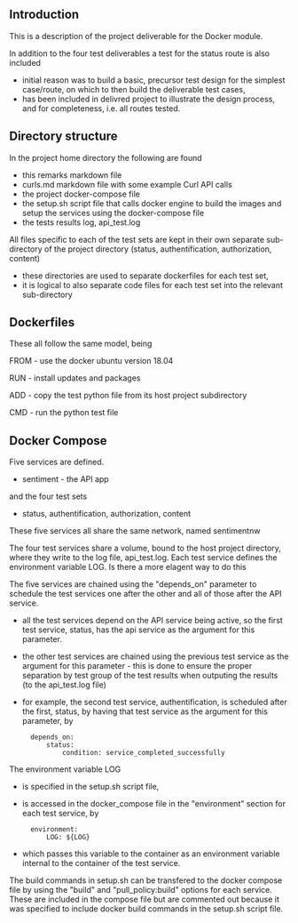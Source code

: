 ## Introduction

This is a description of the project deliverable for the Docker module.

In addition to the four test deliverables a test for the status route is also included
* initial reason was to build a basic, precursor test design for the simplest case/route, on which to then build the deliverable test cases, 
* has been included in delivred project to illustrate the design process, and for completeness, i.e. all routes tested.



## Directory structure

In the project home directory the following are found
* this remarks markdown file
* curls.md markdown file with some example Curl API calls
* the project docker-compose file
* the setup.sh script file that calls docker engine to build the images and setup the services using the docker-compose file
* the tests results log, api_test.log



All files specific to each of the test sets are kept in their own separate sub-directory of the project directory (status, authentification, authorization, content)
* these directories are used to separate dockerfiles for each test set,
* it is logical to also separate code files for each test set into the relevant sub-directory



## Dockerfiles

These all follow the same model, being

FROM - use the docker ubuntu version 18.04

RUN - install updates and packages

ADD - copy the test python file from its host project subdirectory

CMD - run the python test file



## Docker Compose


Five services are defined.
* sentiment - the API app

and the four test sets

* status, authentification, authorization, content

These five services all share the same network, named sentimentnw

The four test services share a volume, bound to the host project directory, where they write to the log file, api_test.log.
Each test service defines the environment variable LOG. Is there a more elagent way to do this

The five services are chained using the "depends_on" parameter to schedule the test services one after the other and all of those after the API service.
* all the test services depend on the API service being active, so the first test service, status, has the api service as the argument for this parameter.
* the other test services are chained using the previous test service as the argument for this parameter - this is done to ensure the proper separation by test group of the test results when outputing the results (to the api_test.log file)
* for example, the second test service, authentification, is scheduled after the first, status, by having that test service as the argument for this parameter, by

        depends_on:
            status:
                condition: service_completed_successfully
    

The environment variable LOG 
* is specified in the setup.sh script file,
* is accessed in the docker_compose file in the "environment" section for each test service, by

        environment:
            LOG: ${LOG}

* which passes this variable to the container as an environment variable internal to the container of the test service.


The build commands in setup.sh can be transfered to the docker compose file by using the "build" and "pull_policy:build" options for each service.
These are included in the compose file but are commented out because it was specified to include docker build commands in the setup.sh script file. 